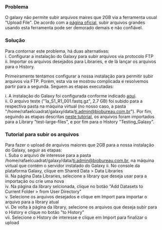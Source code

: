 ### Problema
O galaxy não permite subir arquivos maires que 2GB via a ferramenta usual "Upload File". De acordo com a [página oficial](https://galaxyproject.org/ftp-upload/#file-upload-via-ftp), subir arquivos grandes usando esta ferramenta pode ser demorado demais e não confiável.

### Solução
Para contornar este problema, há duas alternativas:  
i. Configurar a instalação do Galaxy para subir arquivos via protocolo FTP  
ii. Importar os arquivos desejados para Libraries, e de lá lançar os arquivos para o History.  

Primeiramente tentamos configurar a nossa instalação para permitir subir arquivos via FTP. Porém, esta via se mostrou complicada e resolvemos partir para a segunda. Seguem as etapas executadas:  

i. A instalação do Galaxy foi configurada conforme indicado [aqui](https://galaxyproject.org/data-libraries/#import-configuration).   
ii. O arquivo teste ("1a_S1_R1_001.fastq.gz", 2.7 GB) foi subido para a respectiva pasta na máquina virtual (no nosso caso, a pasta "/home/rafaelcuadrat/galaxy/data/ti.admin@biobureau.com.br"). Por fim, seguindo as etapas descritas [neste tutorial](https://galaxyproject.org/data-libraries/#from-user-folder), os arquivos foram importados para a Library "test-large-files", e por fim para o History "Testing_Galaxy".  

### Tutorial para subir os arquivos  
Para fazer o upload de arquivos maiores que 2GB para a nossa instalação do Galaxy, seguir as etapas:  
i. Suba o arquivo de interesse para a pasta /home/rafaelcuadrat/galaxy/data/ti.admin@biobureau.com.br, na máquina virtual que contém o servidor instalado do Galaxy
ii. No console da plataforma Galaxy, clique em Shared Data > Data Libraries  
iii. Na página Data Libraries, selecione a library que deseja usar para a importação ou crie uma nova  
iv. Na página da library selcionada, clique no botão "Add Datasets to Current Folder > from User Directory"  
v. Selecione os arquivos desejados e clique em Import para importar o arquivo para a library atual  
vi. De volta à página da library, selecione os arquivos que deseja subir para o History e clique no botão "to History"  
vii. Selecione o History de interesse e clique em Import para finalizar o upload  


